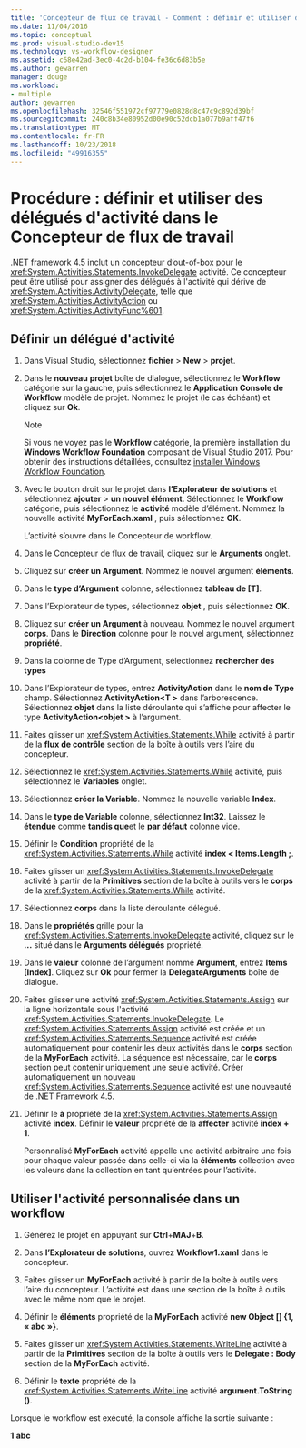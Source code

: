 ```yaml
---
title: 'Concepteur de flux de travail - Comment : définir et utiliser des délégués d’activité'
ms.date: 11/04/2016
ms.topic: conceptual
ms.prod: visual-studio-dev15
ms.technology: vs-workflow-designer
ms.assetid: c68e42ad-3ec0-4c2d-b104-fe36c6d83b5e
ms.author: gewarren
manager: douge
ms.workload:
- multiple
author: gewarren
ms.openlocfilehash: 32546f551972cf97779e0828d8c47c9c892d39bf
ms.sourcegitcommit: 240c8b34e80952d00e90c52dcb1a077b9aff47f6
ms.translationtype: MT
ms.contentlocale: fr-FR
ms.lasthandoff: 10/23/2018
ms.locfileid: "49916355"
---
```

# <a name="how-to-define-and-consume-activity-delegates-in-the-workflow-designer"></a>Procédure : définir et utiliser des délégués d'activité dans le Concepteur de flux de travail

.NET framework 4.5 inclut un concepteur d’out-of-box pour le <xref:System.Activities.Statements.InvokeDelegate> activité. Ce concepteur peut être utilisé pour assigner des délégués à l'activité qui dérive de <xref:System.Activities.ActivityDelegate>, telle que <xref:System.Activities.ActivityAction> ou <xref:System.Activities.ActivityFunc%601>.

## <a name="define-an-activity-delegate"></a>Définir un délégué d'activité

1. Dans Visual Studio, sélectionnez **fichier** > **New** > **projet**.

2. Dans le **nouveau projet** boîte de dialogue, sélectionnez le **Workflow** catégorie sur la gauche, puis sélectionnez le **Application Console de Workflow** modèle de projet. Nommez le projet (le cas échéant) et cliquez sur **Ok**.

   > [!NOTE]
   > Si vous ne voyez pas le **Workflow** catégorie, la première installation du **Windows Workflow Foundation** composant de Visual Studio 2017. Pour obtenir des instructions détaillées, consultez [installer Windows Workflow Foundation](developing-applications-with-the-workflow-designer.md#install-windows-workflow-foundation).

3. Avec le bouton droit sur le projet dans **l’Explorateur de solutions** et sélectionnez **ajouter** > **un nouvel élément**. Sélectionnez le **Workflow** catégorie, puis sélectionnez le **activité** modèle d’élément. Nommez la nouvelle activité **MyForEach.xaml** , puis sélectionnez **OK**.

   L’activité s’ouvre dans le Concepteur de workflow.

4. Dans le Concepteur de flux de travail, cliquez sur le **Arguments** onglet.

5. Cliquez sur **créer un Argument**. Nommez le nouvel argument **éléments**.

6. Dans le **type d’Argument** colonne, sélectionnez **tableau de [T]**.

7. Dans l’Explorateur de types, sélectionnez **objet** , puis sélectionnez **OK**.

8. Cliquez sur **créer un Argument** à nouveau. Nommez le nouvel argument **corps**. Dans le **Direction** colonne pour le nouvel argument, sélectionnez **propriété**.

9. Dans la colonne de Type d’Argument, sélectionnez **rechercher des types**

10. Dans l’Explorateur de types, entrez **ActivityAction** dans le **nom de Type** champ. Sélectionnez **ActivityAction\<T >** dans l’arborescence. Sélectionnez **objet** dans la liste déroulante qui s’affiche pour affecter le type **ActivityAction\<objet >** à l’argument.

11. Faites glisser un <xref:System.Activities.Statements.While> activité à partir de la **flux de contrôle** section de la boîte à outils vers l’aire du concepteur.

12. Sélectionnez le <xref:System.Activities.Statements.While> activité, puis sélectionnez le **Variables** onglet.

13. Sélectionnez **créer la Variable**. Nommez la nouvelle variable **Index**.

14. Dans le **type de Variable** colonne, sélectionnez **Int32**. Laissez le **étendue** comme **tandis que**et le **par défaut** colonne vide.

15. Définir le **Condition** propriété de la <xref:System.Activities.Statements.While> activité **index < Items.Length ;**.

16. Faites glisser un <xref:System.Activities.Statements.InvokeDelegate> activité à partir de la **Primitives** section de la boîte à outils vers le **corps** de la <xref:System.Activities.Statements.While> activité.

17. Sélectionnez **corps** dans la liste déroulante délégué.

18. Dans le **propriétés** grille pour la <xref:System.Activities.Statements.InvokeDelegate> activité, cliquez sur le **...**  situé dans le **Arguments délégués** propriété.

19. Dans le **valeur** colonne de l’argument nommé **Argument**, entrez **Items [Index]**. Cliquez sur **Ok** pour fermer la **DelegateArguments** boîte de dialogue.

20. Faites glisser une activité <xref:System.Activities.Statements.Assign> sur la ligne horizontale sous l'activité <xref:System.Activities.Statements.InvokeDelegate>. Le <xref:System.Activities.Statements.Assign> activité est créée et un <xref:System.Activities.Statements.Sequence> activité est créée automatiquement pour contenir les deux activités dans le **corps** section de la **MyForEach** activité. La séquence est nécessaire, car le **corps** section peut contenir uniquement une seule activité. Créer automatiquement un nouveau <xref:System.Activities.Statements.Sequence> activité est une nouveauté de .NET Framework 4.5.

21. Définir le **à** propriété de la <xref:System.Activities.Statements.Assign> activité **index**. Définir le **valeur** propriété de la **affecter** activité **index + 1**.

    Personnalisé **MyForEach** activité appelle une activité arbitraire une fois pour chaque valeur passée dans celle-ci via la **éléments** collection avec les valeurs dans la collection en tant qu’entrées pour l’activité.

## <a name="use-the-custom-activity-in-a-workflow"></a>Utiliser l'activité personnalisée dans un workflow

1.  Générez le projet en appuyant sur **Ctrl**+**MAJ**+**B**.

2.  Dans **l’Explorateur de solutions**, ouvrez **Workflow1.xaml** dans le concepteur.

3.  Faites glisser un **MyForEach** activité à partir de la boîte à outils vers l’aire du concepteur. L’activité est dans une section de la boîte à outils avec le même nom que le projet.

4.  Définir le **éléments** propriété de la **MyForEach** activité **new Object [] {1, « abc »}**.

5.  Faites glisser un <xref:System.Activities.Statements.WriteLine> activité à partir de la **Primitives** section de la boîte à outils vers le **Delegate : Body** section de la **MyForEach** activité.

6.  Définir le **texte** propriété de la <xref:System.Activities.Statements.WriteLine> activité **argument.ToString ()**.

Lorsque le workflow est exécuté, la console affiche la sortie suivante :

**1**
**abc**